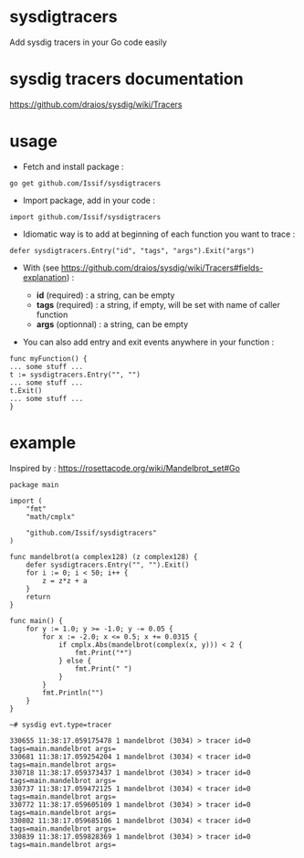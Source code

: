 # sysdigtracers
Add sysdig tracers in your Go code easily

# sysdig tracers documentation 

https://github.com/draios/sysdig/wiki/Tracers

# usage

* Fetch and install package :
```
go get github.com/Issif/sysdigtracers
```
* Import package, add in your code :
```
import github.com/Issif/sysdigtracers
```
* Idiomatic way is to add at beginning of each function you want to trace :
```
defer sysdigtracers.Entry("id", "tags", "args").Exit("args")
```
* With (see https://github.com/draios/sysdig/wiki/Tracers#fields-explanation) :
    * **id** (required) : a string, can be empty
    * **tags** (required) : a string, if empty, will be set with name of caller function
    * **args** (optionnal) : a string, can be empty

* You can also add entry and exit events anywhere in your function :
```
func myFunction() {
... some stuff ...
t := sysdigtracers.Entry("", "")
... some stuff ...
t.Exit()
... some stuff ...
}
```
# example

Inspired by : https://rosettacode.org/wiki/Mandelbrot_set#Go

```
package main

import (
	"fmt"
	"math/cmplx"

	"github.com/Issif/sysdigtracers"
)

func mandelbrot(a complex128) (z complex128) {
	defer sysdigtracers.Entry("", "").Exit()
	for i := 0; i < 50; i++ {
		z = z*z + a
	}
	return
}

func main() {
	for y := 1.0; y >= -1.0; y -= 0.05 {
		for x := -2.0; x <= 0.5; x += 0.0315 {
			if cmplx.Abs(mandelbrot(complex(x, y))) < 2 {
				fmt.Print("*")
			} else {
				fmt.Print(" ")
			}
		}
		fmt.Println("")
	}
}
```

```
~# sysdig evt.type=tracer

330655 11:38:17.059175478 1 mandelbrot (3034) > tracer id=0 tags=main.mandelbrot args=
330681 11:38:17.059254204 1 mandelbrot (3034) < tracer id=0 tags=main.mandelbrot args=
330718 11:38:17.059373437 1 mandelbrot (3034) > tracer id=0 tags=main.mandelbrot args=
330737 11:38:17.059472125 1 mandelbrot (3034) < tracer id=0 tags=main.mandelbrot args=
330772 11:38:17.059605109 1 mandelbrot (3034) > tracer id=0 tags=main.mandelbrot args=
330802 11:38:17.059685106 1 mandelbrot (3034) < tracer id=0 tags=main.mandelbrot args=
330839 11:38:17.059828369 1 mandelbrot (3034) > tracer id=0 tags=main.mandelbrot args=
```
